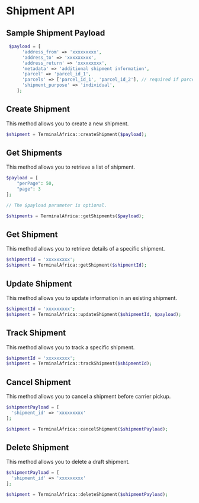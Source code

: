 # Shipment API

## Sample Shipment Payload

```php
 $payload = [
      'address_from' => 'xxxxxxxxx',
      'address_to' => 'xxxxxxxxx',
      'address_return' => 'xxxxxxxxx',
      'metadata' => 'additional shipment information',
      'parcel' => 'parcel_id_1',
      'parcels' => ['parcel_id_1', 'parcel_id_2'], // required if parcel is not provided
      'shipment_purpose' => 'individual',
    ];
```

## Create Shipment

This method allows you to create a new shipment.

```php
$shipment = TerminalAfrica::createShipment($payload);
```

## Get Shipments

This method allows you to retrieve a list of shipment.

```php
$payload = [
    "perPage": 50,
    "page": 3
];

// The $payload parameter is optional.

$shipments = TerminalAfrica::getShipments($payload);
```

## Get Shipment

This method allows you to retrieve details of a specific shipment.

```php
$shipmentId = 'xxxxxxxxx';
$shipment = TerminalAfrica::getShipment($shipmentId);
```

## Update Shipment

This method allows you to update information in an existing shipment.

```php
$shipmentId = 'xxxxxxxxx';
$shipment = TerminalAfrica::updateShipment($shipmentId, $payload);
```

## Track Shipment

This method allows you to track a specific shipment.

```php
$shipmentId = 'xxxxxxxxx';
$shipment = TerminalAfrica::trackShipment($shipmentId);
```

## Cancel Shipment

This method allows you to cancel a shipment before carrier pickup.

```php
$shipmentPayload = [
  'shipment_id' => 'xxxxxxxxx'
];

$shipment = TerminalAfrica::cancelShipment($shipmentPayload);
```

## Delete Shipment

This method allows you to delete a draft shipment.

```php
$shipmentPayload = [
  'shipment_id' => 'xxxxxxxxx'
];

$shipment = TerminalAfrica::deleteShipment($shipmentPayload);
```